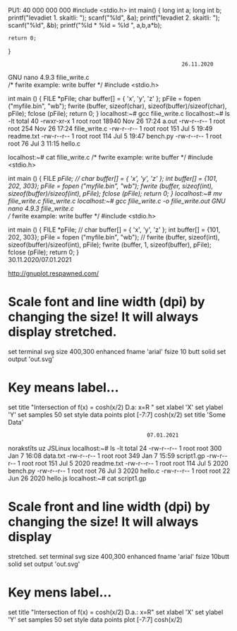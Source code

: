 PU1: 40 000 000 000
#include <stdio.h>
int main()
{
    long int a;
    long int b;
    printf("Ievadiet 1. skaitli: ");
    scanf("%ld", &a);
    printf("Ievadiet 2. skaitli: ");
    scanf("%ld", &b);
    printf("%ld * %ld = %ld ", a,b,a*b);
    
    return 0;
}

                                                           26.11.2020

 GNU nano 4.9.3                    filie_write.c                               
/* fwrite example: write buffer */
#include <stdio.h>
 
int main ()
{
        FILE *pFile;
        char buffer[] = { 'x', 'y', 'z' };
        pFile = fopen ("myfile.bin", "wb");
        fwrite (buffer, sizeof(char), sizeof(buffer)/sizeof(char), pFile);
        fclose (pFile);
        return 0;
}
localhost:~# gcc filie_write.c
llocalhost:~# ls -lt
total 40
-rwxr-xr-x    1 root     root         18940 Nov 26 17:24 a.out
-rw-r--r--    1 root     root           254 Nov 26 17:24 filie_write.c
-rw-r--r--    1 root     root           151 Jul  5 19:49 readme.txt
-rw-r--r--    1 root     root           114 Jul  5 19:47 bench.py
-rw-r--r--    1 root     root            76 Jul  3 11:15 hello.c
 
localhost:~# cat filie_write.c
/* fwrite example: write buffer */
#include <stdio.h>
 
int main ()
{
        FILE *pFile;
//      char buffer[] = { 'x', 'y', 'z' };
        int buffer[] = {101, 202, 303};
        pFile = fopen ("myfile.bin", "wb");
        fwrite (buffer, sizeof(int), sizeof(buffer)/sizeof(int), pFile);
        fclose (pFile);
        return 0;
}
localhost:~# mv filie_write.c filie_write.c
localhost:~# gcc filie_write.c -o filie_write.out
  GNU nano 4.9.3                    filie_write.c                               
/* fwrite example: write buffer */
#include <stdio.h>
 
int main ()
{
        FILE *pFile;
//      char buffer[] = { 'x', 'y', 'z' };
        int buffer[] = {101, 202, 303};
        pFile = fopen ("myfile.bin", "wb");
//      fwrite (buffer, sizeof(int), sizeof(buffer)/sizeof(int), pFile);
        fwrite (buffer, 1, sizeof(buffer), pFile);
        fclose (pFile);
        return 0;
}                   
                                                30.11.2020/07.01.2021
                                                
http://gnuplot.respawned.com/
# Scale font and line width (dpi) by changing the size! It will always display stretched.
set terminal svg size 400,300 enhanced fname 'arial'  fsize 10 butt solid
set output 'out.svg'

# Key means label...
set title "Intersection of  f(x) = cosh(x/2) D.a: x=R "
set xlabel 'X'
set ylabel 'Y'
set samples 50
set style data points
plot [-7:7] cosh(x/2)
set title 'Some Data'

                                                07.01.2021

 norakstīts uz JSLinux
localhost:~# ls -lt
total 24
-rw-r--r--    1 root     root           300 Jan  7 16:08 data.txt
-rw-r--r--    1 root     root           349 Jan  7 15:59 script1.gp
-rw-r--r--    1 root     root           151 Jul  5  2020 readme.txt
-rw-r--r--    1 root     root           114 Jul  5  2020 bench.py
-rw-r--r--    1 root     root            76 Jul  3  2020 hello.c
-rw-r--r--    1 root     root            22 Jun 26  2020 hello.js
localhost:~# cat script1.gp
# Scale front and line width (dpi) by changing the size! It will always display
stretched.
set terminal svg size 400,300 enhanced fname 'arial' fsize 10butt solid
set output 'out.svg'
 
# Key mens label...
set title "Intersection of f(x) = cosh(x/2) D.a.: x=R"
set xlabel 'X'
set ylabel 'Y'
set samples 50
set style data points
plot [-7:7] cosh(x/2)
